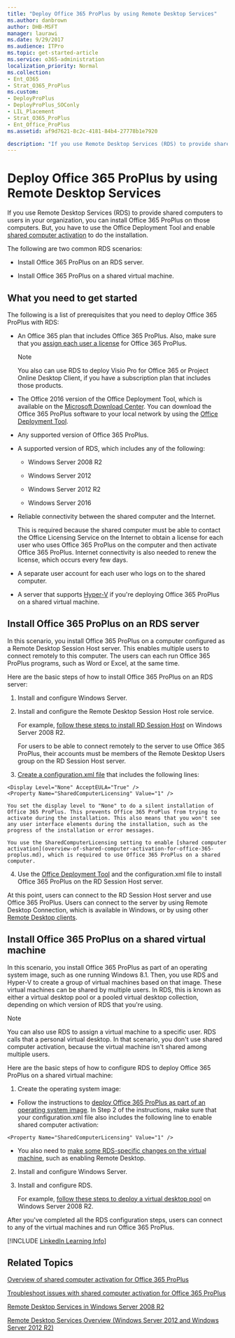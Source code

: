 ```yaml
---
title: "Deploy Office 365 ProPlus by using Remote Desktop Services"
ms.author: danbrown
author: DHB-MSFT
manager: laurawi
ms.date: 9/29/2017
ms.audience: ITPro
ms.topic: get-started-article
ms.service: o365-administration
localization_priority: Normal
ms.collection:
- Ent_O365
- Strat_O365_ProPlus
ms.custom:
- DeployProPlus
- DeployProPlus_SOConly
- LIL_Placement
- Strat_O365_ProPlus
- Ent_Office_ProPlus
ms.assetid: af9d7621-8c2c-4181-84b4-27778b1e7920

description: "If you use Remote Desktop Services (RDS) to provide shared computers to users in your organization, you can install Office 365 ProPlus on those computers. But, you have to use the Office Deployment Tool and enable shared computer activation to do the installation."
---
```


# Deploy Office 365 ProPlus by using Remote Desktop Services

If you use Remote Desktop Services (RDS) to provide shared computers to users in your organization, you can install Office 365 ProPlus on those computers. But, you have to use the Office Deployment Tool and enable [shared computer activation](overview-of-shared-computer-activation-for-office-365-proplus.md) to do the installation.
  
The following are two common RDS scenarios:
  
- Install Office 365 ProPlus on an RDS server.
    
- Install Office 365 ProPlus on a shared virtual machine.
    
## What you need to get started
<a name="Started"> </a>

The following is a list of prerequisites that you need to deploy Office 365 ProPlus with RDS:
  
- An Office 365 plan that includes Office 365 ProPlus. Also, make sure that you [assign each user a license](https://support.office.com/article/997596b5-4173-4627-b915-36abac6786dc) for Office 365 ProPlus.
    
    > [!NOTE]
    > You also can use RDS to deploy Visio Pro for Office 365 or Project Online Desktop Client, if you have a subscription plan that includes those products. 
  
- The Office 2016 version of the Office Deployment Tool, which is available on the [Microsoft Download Center](http://go.microsoft.com/fwlink/p/?LinkID=626065). You can download the Office 365 ProPlus software to your local network by using the [Office Deployment Tool](overview-of-the-office-2016-deployment-tool.md).
    
- Any supported version of Office 365 ProPlus.
    
- A supported version of RDS, which includes any of the following:
    
  - Windows Server 2008 R2 
    
  - Windows Server 2012 
    
  - Windows Server 2012 R2 
    
  - Windows Server 2016
    
- Reliable connectivity between the shared computer and the Internet.
    
    This is required because the shared computer must be able to contact the Office Licensing Service on the Internet to obtain a license for each user who uses Office 365 ProPlus on the computer and then activate Office 365 ProPlus. Internet connectivity is also needed to renew the license, which occurs every few days.
    
- A separate user account for each user who logs on to the shared computer.
    
- A server that supports [Hyper-V](https://go.microsoft.com/fwlink/p/?LinkId=510585) if you're deploying Office 365 ProPlus on a shared virtual machine.
    
## Install Office 365 ProPlus on an RDS server
<a name="Server"> </a>

In this scenario, you install Office 365 ProPlus on a computer configured as a Remote Desktop Session Host server. This enables multiple users to connect remotely to this computer. The users can each run Office 365 ProPlus programs, such as Word or Excel, at the same time.
  
Here are the basic steps of how to install Office 365 ProPlus on an RDS server:
  
1. Install and configure Windows Server.
    
2. Install and configure the Remote Desktop Session Host role service.
    
    For example, [follow these steps to install RD Session Host](https://go.microsoft.com/fwlink/p/?LinkId=510582) on Windows Server 2008 R2.
    
    For users to be able to connect remotely to the server to use Office 365 ProPlus, their accounts must be members of the Remote Desktop Users group on the RD Session Host server.
    
3. [Create a configuration.xml file](configuration-options-for-the-office-2016-deployment-tool.md) that includes the following lines:
    
  ```
  <Display Level="None" AcceptEULA="True" /> 
<Property Name="SharedComputerLicensing" Value="1" />

  ```

    You set the display level to "None" to do a silent installation of Office 365 ProPlus. This prevents Office 365 ProPlus from trying to activate during the installation. This also means that you won't see any user interface elements during the installation, such as the progress of the installation or error messages.
    
    You use the SharedComputerLicensing setting to enable [shared computer activation](overview-of-shared-computer-activation-for-office-365-proplus.md), which is required to use Office 365 ProPlus on a shared computer.
    
4. Use the [Office Deployment Tool](overview-of-the-office-2016-deployment-tool.md) and the configuration.xml file to install Office 365 ProPlus on the RD Session Host server.
    
At this point, users can connect to the RD Session Host server and use Office 365 ProPlus. Users can connect to the server by using Remote Desktop Connection, which is available in Windows, or by using other [Remote Desktop clients](https://go.microsoft.com/fwlink/p/?LinkId=510586).
  
## Install Office 365 ProPlus on a shared virtual machine
<a name="VM"> </a>

In this scenario, you install Office 365 ProPlus as part of an operating system image, such as one running Windows 8.1. Then, you use RDS and Hyper-V to create a group of virtual machines based on that image. These virtual machines can be shared by multiple users. In RDS, this is known as either a virtual desktop pool or a pooled virtual desktop collection, depending on which version of RDS that you're using.
  
> [!NOTE]
> You can also use RDS to assign a virtual machine to a specific user. RDS calls that a personal virtual desktop. In that scenario, you don't use shared computer activation, because the virtual machine isn't shared among multiple users. 
  
Here are the basic steps of how to configure RDS to deploy Office 365 ProPlus on a shared virtual machine:
  
1. Create the operating system image:
    
  - Follow the instructions to [deploy Office 365 ProPlus as part of an operating system image](deploy-office-365-proplus-as-part-of-an-operating-system-image.md). In Step 2 of the instructions, make sure that your configuration.xml file also includes the following line to enable shared computer activation:
    
  ```
  <Property Name="SharedComputerLicensing" Value="1" />
  ```

  - You also need to [make some RDS-specific changes on the virtual machine](https://go.microsoft.com/fwlink/p/?LinkId=510584), such as enabling Remote Desktop.
    
2. Install and configure Windows Server.
    
3. Install and configure RDS.
    
    For example, [follow these steps to deploy a virtual desktop pool](https://go.microsoft.com/fwlink/p/?LinkId=510583) on Windows Server 2008 R2.
    
After you've completed all the RDS configuration steps, users can connect to any of the virtual machines and run Office 365 ProPlus.
  
[!INCLUDE [LinkedIn Learning Info](common/office/linkedin-learning-info.md)]
   
## Related Topics
<a name="VM"> </a>

[Overview of shared computer activation for Office 365 ProPlus](overview-of-shared-computer-activation-for-office-365-proplus.md)
  
[Troubleshoot issues with shared computer activation for Office 365 ProPlus](troubleshoot-issues-with-shared-computer-activation-for-office-365-proplus.md)
  
[Remote Desktop Services in Windows Server 2008 R2](https://go.microsoft.com/fwlink/p/?LinkID=268148)
  
[Remote Desktop Services Overview (Windows Server 2012 and Windows Server 2012 R2)](https://go.microsoft.com/fwlink/p/?LinkID=268149)
  

